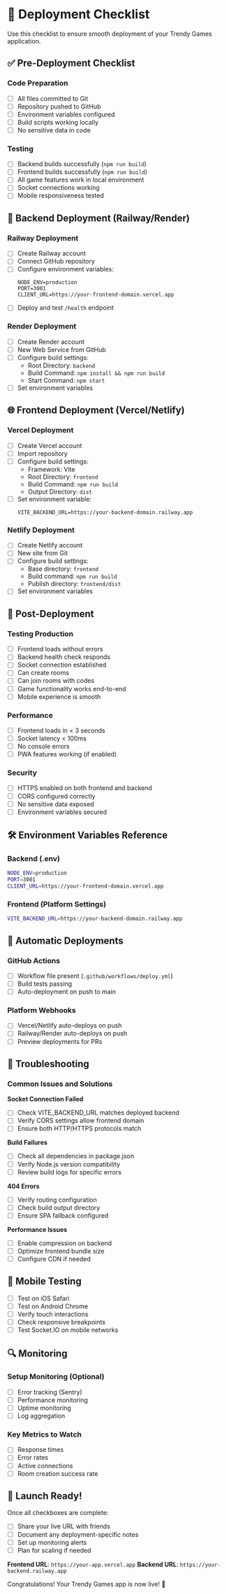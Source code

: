 # 🚀 Deployment Checklist

Use this checklist to ensure smooth deployment of your Trendy Games application.

## ✅ Pre-Deployment Checklist

### Code Preparation
- [ ] All files committed to Git
- [ ] Repository pushed to GitHub
- [ ] Environment variables configured
- [ ] Build scripts working locally
- [ ] No sensitive data in code

### Testing
- [ ] Backend builds successfully (`npm run build`)
- [ ] Frontend builds successfully (`npm run build`)
- [ ] All game features work in local environment
- [ ] Socket connections working
- [ ] Mobile responsiveness tested

## 🔧 Backend Deployment (Railway/Render)

### Railway Deployment
- [ ] Create Railway account
- [ ] Connect GitHub repository
- [ ] Configure environment variables:
  ```
  NODE_ENV=production
  PORT=3001
  CLIENT_URL=https://your-frontend-domain.vercel.app
  ```
- [ ] Deploy and test `/health` endpoint

### Render Deployment
- [ ] Create Render account
- [ ] New Web Service from GitHub
- [ ] Configure build settings:
  - Root Directory: `backend`
  - Build Command: `npm install && npm run build`
  - Start Command: `npm start`
- [ ] Set environment variables

## 🌐 Frontend Deployment (Vercel/Netlify)

### Vercel Deployment
- [ ] Create Vercel account
- [ ] Import repository
- [ ] Configure build settings:
  - Framework: Vite
  - Root Directory: `frontend`
  - Build Command: `npm run build`
  - Output Directory: `dist`
- [ ] Set environment variable:
  ```
  VITE_BACKEND_URL=https://your-backend-domain.railway.app
  ```

### Netlify Deployment
- [ ] Create Netlify account
- [ ] New site from Git
- [ ] Configure build settings:
  - Base directory: `frontend`
  - Build command: `npm run build`
  - Publish directory: `frontend/dist`
- [ ] Set environment variables

## 🔗 Post-Deployment

### Testing Production
- [ ] Frontend loads without errors
- [ ] Backend health check responds
- [ ] Socket connection established
- [ ] Can create rooms
- [ ] Can join rooms with codes
- [ ] Game functionality works end-to-end
- [ ] Mobile experience is smooth

### Performance
- [ ] Frontend loads in < 3 seconds
- [ ] Socket latency < 100ms
- [ ] No console errors
- [ ] PWA features working (if enabled)

### Security
- [ ] HTTPS enabled on both frontend and backend
- [ ] CORS configured correctly
- [ ] No sensitive data exposed
- [ ] Environment variables secured

## 🛠️ Environment Variables Reference

### Backend (.env)
```bash
NODE_ENV=production
PORT=3001
CLIENT_URL=https://your-frontend-domain.vercel.app
```

### Frontend (Platform Settings)
```bash
VITE_BACKEND_URL=https://your-backend-domain.railway.app
```

## 🔄 Automatic Deployments

### GitHub Actions
- [ ] Workflow file present (`.github/workflows/deploy.yml`)
- [ ] Build tests passing
- [ ] Auto-deployment on push to main

### Platform Webhooks
- [ ] Vercel/Netlify auto-deploys on push
- [ ] Railway/Render auto-deploys on push
- [ ] Preview deployments for PRs

## 🐛 Troubleshooting

### Common Issues and Solutions

**Socket Connection Failed**
- [ ] Check VITE_BACKEND_URL matches deployed backend
- [ ] Verify CORS settings allow frontend domain
- [ ] Ensure both HTTP/HTTPS protocols match

**Build Failures**
- [ ] Check all dependencies in package.json
- [ ] Verify Node.js version compatibility
- [ ] Review build logs for specific errors

**404 Errors**
- [ ] Verify routing configuration
- [ ] Check build output directory
- [ ] Ensure SPA fallback configured

**Performance Issues**
- [ ] Enable compression on backend
- [ ] Optimize frontend bundle size
- [ ] Configure CDN if needed

## 📱 Mobile Testing

- [ ] Test on iOS Safari
- [ ] Test on Android Chrome
- [ ] Verify touch interactions
- [ ] Check responsive breakpoints
- [ ] Test Socket.IO on mobile networks

## 🔍 Monitoring

### Setup Monitoring (Optional)
- [ ] Error tracking (Sentry)
- [ ] Performance monitoring
- [ ] Uptime monitoring
- [ ] Log aggregation

### Key Metrics to Watch
- [ ] Response times
- [ ] Error rates
- [ ] Active connections
- [ ] Room creation success rate

## 🎉 Launch Ready!

Once all checkboxes are complete:
- [ ] Share your live URL with friends
- [ ] Document any deployment-specific notes
- [ ] Set up monitoring alerts
- [ ] Plan for scaling if needed

**Frontend URL**: `https://your-app.vercel.app`
**Backend URL**: `https://your-backend.railway.app`

Congratulations! Your Trendy Games app is now live! 🚀